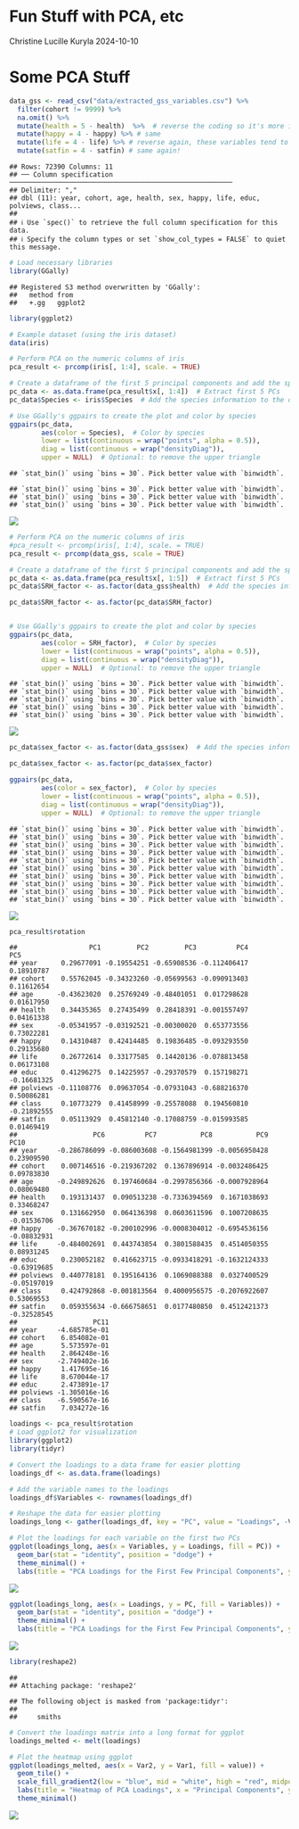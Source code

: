 Fun Stuff with PCA, etc
================
Christine Lucille Kuryla
2024-10-10

# Some PCA Stuff

``` r
data_gss <- read_csv("data/extracted_gss_variables.csv") %>% 
  filter(cohort != 9999) %>% 
  na.omit() %>% 
  mutate(health = 5 - health)  %>%  # reverse the coding so it's more intuitive (higher number for excellent, lower number for poor)
  mutate(happy = 4 - happy) %>% # same
  mutate(life = 4 - life) %>% # reverse again, these variables tend to be unintuitively ordered!!!
  mutate(satfin = 4 - satfin) # same again!
```

    ## Rows: 72390 Columns: 11
    ## ── Column specification ────────────────────────────────────────────────────────
    ## Delimiter: ","
    ## dbl (11): year, cohort, age, health, sex, happy, life, educ, polviews, class...
    ## 
    ## ℹ Use `spec()` to retrieve the full column specification for this data.
    ## ℹ Specify the column types or set `show_col_types = FALSE` to quiet this message.

``` r
# Load necessary libraries
library(GGally)
```

    ## Registered S3 method overwritten by 'GGally':
    ##   method from   
    ##   +.gg   ggplot2

``` r
library(ggplot2)

# Example dataset (using the iris dataset)
data(iris)

# Perform PCA on the numeric columns of iris
pca_result <- prcomp(iris[, 1:4], scale. = TRUE)

# Create a dataframe of the first 5 principal components and add the species column
pc_data <- as.data.frame(pca_result$x[, 1:4])  # Extract first 5 PCs
pc_data$Species <- iris$Species  # Add the species information to the dataframe

# Use GGally's ggpairs to create the plot and color by species
ggpairs(pc_data,
        aes(color = Species),  # Color by species
        lower = list(continuous = wrap("points", alpha = 0.5)),
        diag = list(continuous = wrap("densityDiag")),
        upper = NULL)  # Optional: to remove the upper triangle
```

    ## `stat_bin()` using `bins = 30`. Pick better value with `binwidth`.

    ## `stat_bin()` using `bins = 30`. Pick better value with `binwidth`.
    ## `stat_bin()` using `bins = 30`. Pick better value with `binwidth`.
    ## `stat_bin()` using `bins = 30`. Pick better value with `binwidth`.

![](pca_gss_files/figure-gfm/unnamed-chunk-2-1.png)<!-- -->

``` r
# Perform PCA on the numeric columns of iris
#pca_result <- prcomp(iris[, 1:4], scale. = TRUE)
pca_result <- prcomp(data_gss, scale = TRUE)

# Create a dataframe of the first 5 principal components and add the species column
pc_data <- as.data.frame(pca_result$x[, 1:5])  # Extract first 5 PCs
pc_data$SRH_factor <- as.factor(data_gss$health)  # Add the species information to the dataframe

pc_data$SRH_factor <- as.factor(pc_data$SRH_factor)


# Use GGally's ggpairs to create the plot and color by species
ggpairs(pc_data,
        aes(color = SRH_factor),  # Color by species
        lower = list(continuous = wrap("points", alpha = 0.5)),
        diag = list(continuous = wrap("densityDiag")),
        upper = NULL)  # Optional: to remove the upper triangle
```

    ## `stat_bin()` using `bins = 30`. Pick better value with `binwidth`.
    ## `stat_bin()` using `bins = 30`. Pick better value with `binwidth`.
    ## `stat_bin()` using `bins = 30`. Pick better value with `binwidth`.
    ## `stat_bin()` using `bins = 30`. Pick better value with `binwidth`.
    ## `stat_bin()` using `bins = 30`. Pick better value with `binwidth`.

![](pca_gss_files/figure-gfm/unnamed-chunk-3-1.png)<!-- -->

``` r
pc_data$sex_factor <- as.factor(data_gss$sex)  # Add the species information to the dataframe

pc_data$sex_factor <- as.factor(pc_data$sex_factor)

ggpairs(pc_data,
        aes(color = sex_factor),  # Color by species
        lower = list(continuous = wrap("points", alpha = 0.5)),
        diag = list(continuous = wrap("densityDiag")),
        upper = NULL)  # Optional: to remove the upper triangle
```

    ## `stat_bin()` using `bins = 30`. Pick better value with `binwidth`.
    ## `stat_bin()` using `bins = 30`. Pick better value with `binwidth`.
    ## `stat_bin()` using `bins = 30`. Pick better value with `binwidth`.
    ## `stat_bin()` using `bins = 30`. Pick better value with `binwidth`.
    ## `stat_bin()` using `bins = 30`. Pick better value with `binwidth`.
    ## `stat_bin()` using `bins = 30`. Pick better value with `binwidth`.
    ## `stat_bin()` using `bins = 30`. Pick better value with `binwidth`.
    ## `stat_bin()` using `bins = 30`. Pick better value with `binwidth`.
    ## `stat_bin()` using `bins = 30`. Pick better value with `binwidth`.
    ## `stat_bin()` using `bins = 30`. Pick better value with `binwidth`.

![](pca_gss_files/figure-gfm/unnamed-chunk-3-2.png)<!-- -->

``` r
pca_result$rotation
```

    ##                  PC1         PC2         PC3          PC4         PC5
    ## year      0.29677091 -0.19554251 -0.65908536 -0.112406417  0.18910787
    ## cohort    0.55762045 -0.34323260 -0.05699563 -0.090913403  0.11612654
    ## age      -0.43623020  0.25769249 -0.48401051  0.017298628  0.01617950
    ## health    0.34435365  0.27435499  0.28418391 -0.001557497  0.04161338
    ## sex      -0.05341957 -0.03192521 -0.00300020  0.653773556  0.73022281
    ## happy     0.14310487  0.42414485  0.19836485 -0.093293550  0.29135680
    ## life      0.26772614  0.33177585  0.14420136 -0.078813458  0.06173108
    ## educ      0.41296275  0.14225957 -0.29370579  0.157198271 -0.16681325
    ## polviews -0.11108776  0.09637054 -0.07931043 -0.688216370  0.50086281
    ## class     0.10773279  0.41458999 -0.25578088  0.194560810 -0.21892555
    ## satfin    0.05113929  0.45812140 -0.17088759 -0.015993585  0.01469419
    ##                   PC6          PC7           PC8           PC9        PC10
    ## year     -0.286786099 -0.086003608 -0.1564981399 -0.0056950428  0.23909590
    ## cohort    0.007146516 -0.219367202  0.1367896914 -0.0032486425  0.09783830
    ## age      -0.249892626  0.197460684 -0.2997856366 -0.0007928964  0.08069480
    ## health    0.193131437  0.090513238 -0.7336394569  0.1671038693  0.33468247
    ## sex       0.131662950  0.064136398  0.0603611596  0.1007208635 -0.01536706
    ## happy    -0.367670182 -0.200102996 -0.0008304012 -0.6954536156 -0.08832931
    ## life     -0.484002691  0.443743854  0.3801588435  0.4514050355  0.08931245
    ## educ      0.230052182  0.416623715 -0.0933418291 -0.1632124333 -0.63919685
    ## polviews  0.440778181  0.195164136  0.1069088388  0.0327400529 -0.05197019
    ## class     0.424792868 -0.001813564  0.4000956575 -0.2076922607  0.53069553
    ## satfin    0.059355634 -0.666758651  0.0177480850  0.4512421373 -0.32528545
    ##                   PC11
    ## year     -4.685785e-01
    ## cohort    6.854082e-01
    ## age       5.573597e-01
    ## health    2.864248e-16
    ## sex      -2.749402e-16
    ## happy     1.417695e-16
    ## life      8.670044e-17
    ## educ      2.473891e-17
    ## polviews -1.305016e-16
    ## class    -6.590567e-16
    ## satfin    7.034272e-16

``` r
loadings <- pca_result$rotation
# Load ggplot2 for visualization
library(ggplot2)
library(tidyr)

# Convert the loadings to a data frame for easier plotting
loadings_df <- as.data.frame(loadings)

# Add the variable names to the loadings
loadings_df$Variables <- rownames(loadings_df)

# Reshape the data for easier plotting
loadings_long <- gather(loadings_df, key = "PC", value = "Loadings", -Variables)

# Plot the loadings for each variable on the first two PCs
ggplot(loadings_long, aes(x = Variables, y = Loadings, fill = PC)) +
  geom_bar(stat = "identity", position = "dodge") +
  theme_minimal() +
  labs(title = "PCA Loadings for the First Few Principal Components", y = "Loadings", x = "Variables")
```

![](pca_gss_files/figure-gfm/unnamed-chunk-4-1.png)<!-- -->

``` r
ggplot(loadings_long, aes(x = Loadings, y = PC, fill = Variables)) +
  geom_bar(stat = "identity", position = "dodge") +
  theme_minimal() +
  labs(title = "PCA Loadings for the First Few Principal Components", y = "Loadings", x = "Variables")
```

![](pca_gss_files/figure-gfm/unnamed-chunk-4-2.png)<!-- -->

``` r
library(reshape2)
```

    ## 
    ## Attaching package: 'reshape2'

    ## The following object is masked from 'package:tidyr':
    ## 
    ##     smiths

``` r
# Convert the loadings matrix into a long format for ggplot
loadings_melted <- melt(loadings)

# Plot the heatmap using ggplot
ggplot(loadings_melted, aes(x = Var2, y = Var1, fill = value)) +
  geom_tile() +
  scale_fill_gradient2(low = "blue", mid = "white", high = "red", midpoint = 0) +
  labs(title = "Heatmap of PCA Loadings", x = "Principal Components", y = "Variables") +
  theme_minimal()
```

![](pca_gss_files/figure-gfm/unnamed-chunk-4-3.png)<!-- -->
